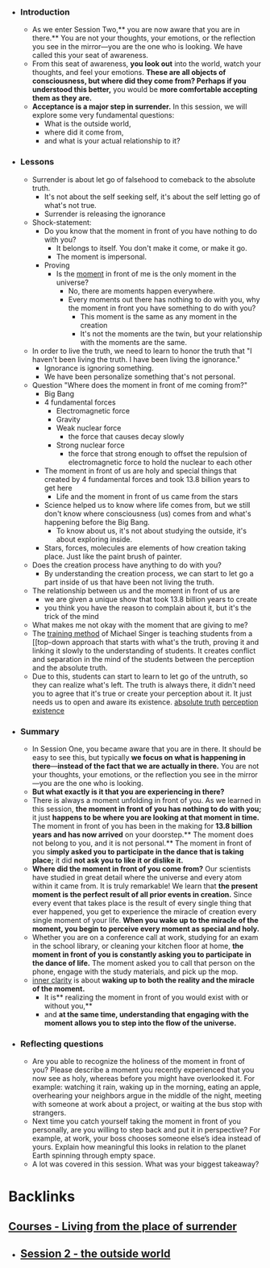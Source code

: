 - ### Introduction
    - As we enter Session Two,** you are now aware that you are in there.** You are not your thoughts, your emotions, or the reflection you see in the mirror—you are the one who is looking. We have called this your seat of awareness.
    - From this seat of awareness, **you look out** into the world, watch your thoughts, and feel your emotions. **These are all objects of consciousness, **but **where did they come from?** Perhaps** if you understood this better,** you would be **more comfortable accepting them as they are.** 
    - **Acceptance is a major step in surrender.** In this session, we will explore some very fundamental questions: 
        - What is the outside world, 
        - where did it come from, 
        - and what is your actual relationship to it?
- ### Lessons
    - Surrender is about let go of falsehood to comeback to the absolute truth. 
        - It's not about the self seeking self, it's about the self letting go of what's not true.
        - Surrender is releasing the ignorance
    - Shock-statement:
        - Do you know that the moment in front of you have nothing to do with you? 
            - It belongs to itself. You don't make it come, or make it go.
            - The moment is impersonal.
        - Proving
            - Is the [moment](<moment.md>) in front of me is the only moment in the universe? 
                - No, there are moments happen everywhere.
                - Every moments out there has nothing to do with you, why the moment in front you have something to do with you?
                    - This moment is the same as any moment in the creation
                    - It's not the moments are the twin, but your relationship with the moments are the same.
    - In order to live the truth, we need to learn to honor the truth that "I haven't been living the truth. I have been living the ignorance."
        - Ignorance is ignoring something.
        - We have been personalize something that's not personal.
    - Question "Where does the moment in front of me coming from?"
        - Big Bang
        - 4 fundamental forces
            - Electromagnetic force
            - Gravity
            - Weak nuclear force
                - the force that causes decay slowly
            - Strong nuclear force
                - the force that strong enough to offset the repulsion of electromagnetic force to hold the nuclear to each other
        - The moment in front of us are holy and special things that created by 4 fundamental forces and took 13.8 billion years to get here
            - Life and the moment in front of us came from the stars
        - Science helped us to know where life comes from, but we still don't know where consciousness (us) comes from and what's happening before the Big Bang.
            - To know about us, it's not about studying the outside, it's about exploring inside.
        - Stars, forces, molecules are elements of how creation taking place. Just like the paint brush of painter.
    - Does the creation process have anything to do with you?
        - By understanding the creation process, we can start to let go a part inside of us that have been not living the truth.
    - The relationship between us and the moment in front of us are 
        - we are given a unique show that took 13.8 billion years to create
        - you think you have the reason to complain about it, but it's the trick of the mind
    - What makes me not okay with the moment that are giving to me?
    - The [training method](<training method.md>) of Michael Singer is teaching students from a [[top-down approach that starts with what's the truth, proving it and linking it slowly to the understanding of students. It creates conflict and separation in the mind of the students between the perception and the absolute truth. 
    - Due to this, students can start to learn to let go of the untruth, so they can realize what's left. The truth is always there, it didn't need you to agree that it's true or create your perception about it. It just needs us to open and aware its existence. [absolute truth](<absolute truth.md>) [perception](<perception.md>) [existence](<existence.md>)
- ### Summary
    - In Session One, you became aware that you are in there. It should be easy to see this, but typically **we focus on what is happening in there**—**instead of the fact that we are actually in there.** You are not your thoughts, your emotions, or the reflection you see in the mirror—you are the one who is looking.
    - **But what exactly is it that you are experiencing in there?**
    - There is always a moment unfolding in front of you. As we learned in this session, **the moment in front of you has nothing to do with you;** it just **happens to be where you are looking at that moment in time.** The moment in front of you has been in the making for **13.8 billion years and has now arrived** on your doorstep.** The moment does not belong to you, and it is not personal.** The moment in front of you s**imply asked you to participate in the dance that is taking place;** it did **not ask you to like it or dislike it.**
    - **Where did the moment in front of you come from?** Our scientists have studied in great detail where the universe and every atom within it came from. It is truly remarkable! We learn that **the present moment is the perfect result of all prior events in creation.** Since every event that takes place is the result of every single thing that ever happened, you get to experience the miracle of creation every single moment of your life. **When you wake up to the miracle of the moment, you begin to perceive every moment as special and holy.**
    - Whether you are on a conference call at work, studying for an exam in the school library, or cleaning your kitchen floor at home, **the moment in front of you is constantly asking you to participate in the dance of life.** The moment asked you to call that person on the phone, engage with the study materials, and pick up the mop. 
    - [inner clarity](<inner clarity.md>) is about **waking up to both the reality and the miracle of the moment.** 
        - It is** realizing the moment in front of you would exist with or without you,** 
        - and **at the same time, understanding that engaging with the moment allows you to step into the flow of the universe.**
- ### Reflecting questions
    - Are you able to recognize the holiness of the moment in front of you? Please describe a moment you recently experienced that you now see as holy, whereas before you might have overlooked it. For example: watching it rain, waking up in the morning, eating an apple, overhearing your neighbors argue in the middle of the night, meeting with someone at work about a project, or waiting at the bus stop with strangers.
    - Next time you catch yourself taking the moment in front of you personally, are you willing to step back and put it in perspective? For example, at work, your boss chooses someone else’s idea instead of yours. Explain how meaningful this looks in relation to the planet Earth spinning through empty space.
    - A lot was covered in this session. What was your biggest takeaway?

# Backlinks
## [Courses - Living from the place of surrender](<Courses - Living from the place of surrender.md>)
- ## [Session 2 - the outside world](<Session 2 - the outside world.md>)

